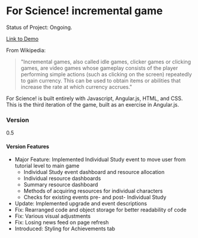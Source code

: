 # For Science! incremental game

Status of Project: Ongoing.

[Link to Demo](http://forscience.megangovil.me/)

From Wikipedia:
>"Incremental games, also called idle games, clicker games or clicking games, are video games whose gameplay consists of the player performing simple actions (such as clicking on the screen) repeatedly to gain currency. This can be used to obtain items or abilities that increase the rate at which currency accrues."

For Science! is built entirely with Javascript, Angular.js, HTML, and CSS. This is the third iteration of the game, built as an exercise in Angular.js.

### Version
0.5
#### Version Features
* Major Feature: Implemented Individual Study event to move user from tutorial level to main game
  * Individual Study event dashboard and resource allocation
  * Individual resource dashboards
  * Summary resource dashboard
  * Methods of acquiring resources for individual characters
  * Checks for existing events pre- and post- Individual Study
* Update: Implemented upgrade and event descriptions
* Fix: Rearranged code and object storage for better readability of code
* Fix: Various visual adjustments
* Fix: Losing news feed on page refresh
* Introduced: Styling for Achievements tab
